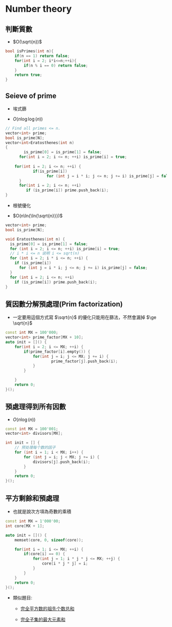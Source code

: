 # Number theory

## 判斷質數

* $O(\sqrt{n})$

```cpp
bool isPrimes(int n){
    if(n == 1) return false;
    for(int i = 2; i*i<=n;++i){
        if(n % i == 0) return false;
    }
    return true;
}
```

## Seieve of prime

* 埃式篩

* $O(n\log{\log{(n)}})$

```cpp
// Find all primes <= n.
vector<int> prime;
bool is_prime[N];
vector<int>Eratosthenes(int n)
{
		is_prime[0] = is_prime[1] = false;
	  for(int i = 2; i <= n; ++i) is_prime[i] = true;
	  
    for(int i = 2; i <= n; ++i) {
		    if(is_prime[i])
			      for (int j = i * i; j <= n; j += i) is_prime[j] = false;
	  }       
	  for(int i = 2; i <= n; ++i)
	     if (is_prime[i]) prime.push_back(i);
}
```

* 根號優化

* $O(n\ln{\ln{\sqrt{n}}})$

```cpp
vector<int> prime;
bool is_prime[N];

void Eratosthenes(int n) {
  is_prime[0] = is_prime[1] = false;
  for (int i = 2; i <= n; ++i) is_prime[i] = true;
  // i * i <= n 说明 i <= sqrt(n)
  for (int i = 2; i * i <= n; ++i) {
    if (is_prime[i])
      for (int j = i * i; j <= n; j += i) is_prime[j] = false;
  }
  for (int i = 2; i <= n; ++i)
    if (is_prime[i]) prime.push_back(i);
}
```

## 質因數分解預處理(Prim factorization)

* 一定要用這個方式寫 $\sqrt{n}$ 的優化只能用在篩法，不然會漏掉 $\ge \sqrt{n}$

```cpp
const int MX = 100'000;
vector<int> prime_factor[MX + 10];
auto init = []() {
    for(int i = 2; i <= MX; ++i) {
        if(prime_factor[i].empty()) {
            for(int j = i; j <= MX; j += i) {
		            prime_factor[j].push_back(i);
            }
        }

    }
    return 0;
}();
```

## 預處理得到所有因數

* $O(n\log{(n)})$

```cpp
const int MX = 100'001;
vector<int> divisors[MX];

int init = [] {
    // 预处理每个数的因子
    for (int i = 1; i < MX; i++) {
        for (int j = i; j < MX; j += i) {
            divisors[j].push_back(i);
        }
    }
    return 0;
}();
```

## 平方剩餘和預處理

* 也就是說次方項為奇數的乘積

```cpp
const int MX = 1'000'00;
int core[MX + 1];

auto init = []() {
    memset(core, 0, sizeof(core));

    for(int i = 1; i <= MX; ++i) {
        if(core[i] == 0) {
            for(int j = 1; i * j * j <= MX; ++j) {
                core[i * j * j] = i;
            }
        }
    }
    return 0;
}();
```

* 類似題目:

    * [完全平方数的祖先个数总和](https://leetcode.cn/problems/sum-of-perfect-square-ancestors/description/)

    * [完全子集的最大元素和](https://leetcode.cn/problems/maximum-element-sum-of-a-complete-subset-of-indices/description/)